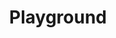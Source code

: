 ---
layout: posts

title: Playground
navlevel: header
navtitle: Playground

position: 2
permalink: /playground/

filter: [play]
---